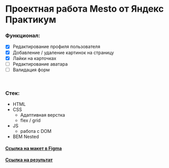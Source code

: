 # Проектная работа Mesto от Яндекс Практикум

### Функционал:
- [x] Редактирование профиля пользователя
- [x] Добавление / удаление картинок на страницу
- [x] Лайки на карточках
- [ ] Редактирование аватара
- [ ] Валидация форм

<br>

### Стек:
- HTML
- CSS
  - Адаптивная верстка
  - flex / grid
- JS
  - работа с DOM
- BEM Nested


#### **[Ссылка на макет в Figma](https://www.figma.com/file/2cn9N9jSkmxD84oJik7xL7/JavaScript.-Sprint-4?node-id=0%3A1)**

#### **[Ссылка на результат](https://broman22.github.io/mesto/)**